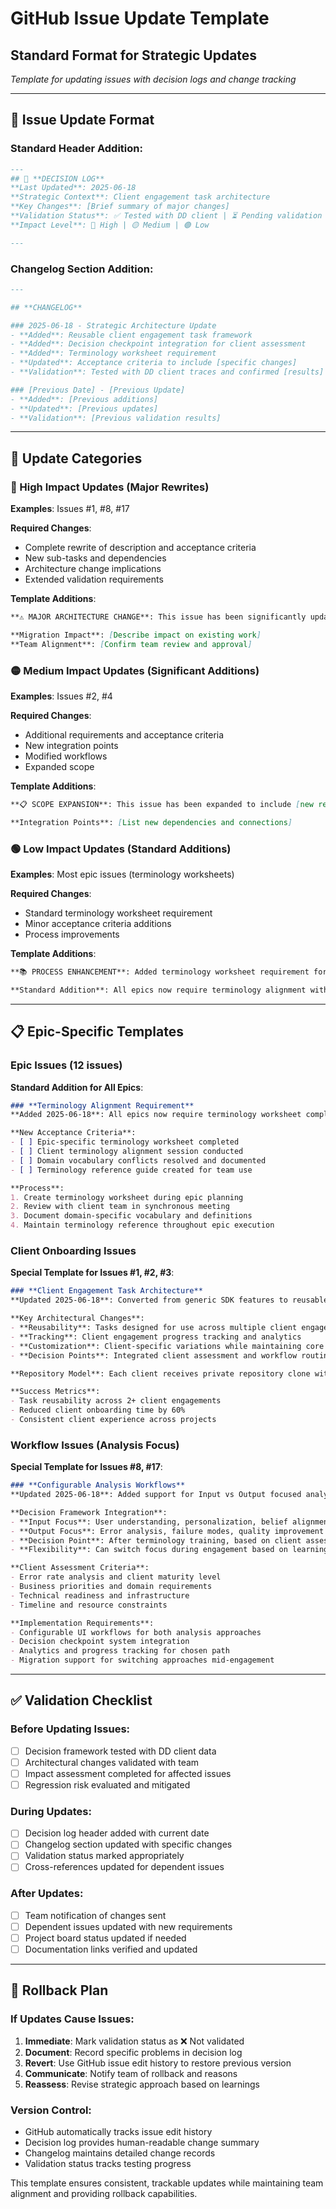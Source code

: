 # GitHub Issue Update Template
## Standard Format for Strategic Updates

*Template for updating issues with decision logs and change tracking*

---

## 📝 **Issue Update Format**

### **Standard Header Addition**:
```markdown
---
## 🔄 **DECISION LOG** 
**Last Updated**: 2025-06-18  
**Strategic Context**: Client engagement task architecture  
**Key Changes**: [Brief summary of major changes]  
**Validation Status**: ✅ Tested with DD client | ⏳ Pending validation | ❌ Not validated  
**Impact Level**: 🔴 High | 🟡 Medium | 🟢 Low  

---
```

### **Changelog Section Addition**:
```markdown
---

## **CHANGELOG**

### 2025-06-18 - Strategic Architecture Update
- **Added**: Reusable client engagement task framework
- **Added**: Decision checkpoint integration for client assessment
- **Added**: Terminology worksheet requirement
- **Updated**: Acceptance criteria to include [specific changes]
- **Validation**: Tested with DD client traces and confirmed [results]

### [Previous Date] - [Previous Update]
- **Added**: [Previous additions]
- **Updated**: [Previous updates]
- **Validation**: [Previous validation results]
```

---

## 🎯 **Update Categories**

### **🔴 High Impact Updates (Major Rewrites)**
**Examples**: Issues #1, #8, #17

**Required Changes**:
- Complete rewrite of description and acceptance criteria
- New sub-tasks and dependencies
- Architecture change implications
- Extended validation requirements

**Template Additions**:
```markdown
**⚠️ MAJOR ARCHITECTURE CHANGE**: This issue has been significantly updated to support reusable client engagement tasks rather than generic SDK features.

**Migration Impact**: [Describe impact on existing work]
**Team Alignment**: [Confirm team review and approval]
```

### **🟡 Medium Impact Updates (Significant Additions)**
**Examples**: Issues #2, #4

**Required Changes**:
- Additional requirements and acceptance criteria
- New integration points
- Modified workflows
- Expanded scope

**Template Additions**:
```markdown
**📋 SCOPE EXPANSION**: This issue has been expanded to include [new requirements].

**Integration Points**: [List new dependencies and connections]
```

### **🟢 Low Impact Updates (Standard Additions)**  
**Examples**: Most epic issues (terminology worksheets)

**Required Changes**:
- Standard terminology worksheet requirement
- Minor acceptance criteria additions
- Process improvements

**Template Additions**:
```markdown
**📚 PROCESS ENHANCEMENT**: Added terminology worksheet requirement for client alignment.

**Standard Addition**: All epics now require terminology alignment with client teams.
```

---

## 📋 **Epic-Specific Templates**

### **Epic Issues (12 issues)**
**Standard Addition for All Epics**:
```markdown
### **Terminology Alignment Requirement**
**Added 2025-06-18**: All epics now require terminology worksheet completion.

**New Acceptance Criteria**:
- [ ] Epic-specific terminology worksheet completed
- [ ] Client terminology alignment session conducted
- [ ] Domain vocabulary conflicts resolved and documented
- [ ] Terminology reference guide created for team use

**Process**: 
1. Create terminology worksheet during epic planning
2. Review with client team in synchronous meeting
3. Document domain-specific vocabulary and definitions
4. Maintain terminology reference throughout epic execution
```

### **Client Onboarding Issues**
**Special Template for Issues #1, #2, #3**:
```markdown
### **Client Engagement Task Architecture**
**Updated 2025-06-18**: Converted from generic SDK features to reusable client engagement tasks.

**Key Architectural Changes**:
- **Reusability**: Tasks designed for use across multiple client engagements
- **Tracking**: Client engagement progress tracking and analytics
- **Customization**: Client-specific variations while maintaining core reusability
- **Decision Points**: Integrated client assessment and workflow routing

**Repository Model**: Each client receives private repository clone with custom configuration.

**Success Metrics**: 
- Task reusability across 2+ client engagements
- Reduced client onboarding time by 60%
- Consistent client experience across projects
```

### **Workflow Issues (Analysis Focus)**
**Special Template for Issues #8, #17**:
```markdown
### **Configurable Analysis Workflows**
**Updated 2025-06-18**: Added support for Input vs Output focused analysis paths.

**Decision Framework Integration**:
- **Input Focus**: User understanding, personalization, belief alignment
- **Output Focus**: Error analysis, failure modes, quality improvement  
- **Decision Point**: After terminology training, based on client assessment
- **Flexibility**: Can switch focus during engagement based on learnings

**Client Assessment Criteria**:
- Error rate analysis and client maturity level
- Business priorities and domain requirements
- Technical readiness and infrastructure
- Timeline and resource constraints

**Implementation Requirements**:
- Configurable UI workflows for both analysis approaches
- Decision checkpoint system integration
- Analytics and progress tracking for chosen path
- Migration support for switching approaches mid-engagement
```

---

## ✅ **Validation Checklist**

### **Before Updating Issues**:
- [ ] Decision framework tested with DD client data
- [ ] Architectural changes validated with team
- [ ] Impact assessment completed for affected issues
- [ ] Regression risk evaluated and mitigated

### **During Updates**:
- [ ] Decision log header added with current date
- [ ] Changelog section updated with specific changes
- [ ] Validation status marked appropriately
- [ ] Cross-references updated for dependent issues

### **After Updates**:
- [ ] Team notification of changes sent
- [ ] Dependent issues updated with new requirements
- [ ] Project board status updated if needed
- [ ] Documentation links verified and updated

---

## 🔄 **Rollback Plan**

### **If Updates Cause Issues**:
1. **Immediate**: Mark validation status as ❌ Not validated
2. **Document**: Record specific problems in decision log
3. **Revert**: Use GitHub issue edit history to restore previous version
4. **Communicate**: Notify team of rollback and reasons
5. **Reassess**: Revise strategic approach based on learnings

### **Version Control**:
- GitHub automatically tracks issue edit history
- Decision log provides human-readable change summary
- Changelog maintains detailed change records
- Validation status tracks testing progress

This template ensures consistent, trackable updates while maintaining team alignment and providing rollback capabilities.